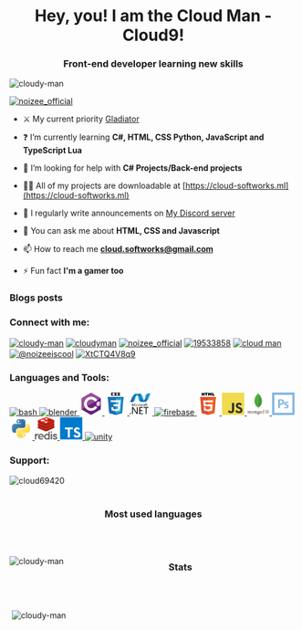 <h1 align="center">Hey, you! I am the Cloud Man - Cloud9!</h1>
<h3 align="center">Front-end developer learning new skills</h3>

<p align="left"> <img src="https://komarev.com/ghpvc/?username=cloudy-man&label=Profile%20views&color=0e75b6&style=flat" alt="cloudy-man" /> </p>

<p align="left"> <a href="https://twitter.com/noizee_official" target="blank"><img src="https://img.shields.io/twitter/follow/noizee_official?logo=twitter&style=for-the-badge" alt="noizee_official" /></a> </p>

- ⚔ My current priority [Gladiator](https://cloud-softworks.ml/One/Gladiator.html)

- ❓ I’m currently learning **C#, HTML, CSS Python, JavaScript and TypeScript Lua**

- 💖 I’m looking for help with **C# Projects/Back-end projects**

- 👨‍💻 All of my projects are downloadable at [https://cloud-softworks.ml](https://cloud-softworks.ml)

- 📝 I regularly write announcements on [My Discord server](https://discord.gg/XtCTQ4V8q9)

- 💬 You can ask me about **HTML, CSS and Javascript**

- 📫 How to reach me **cloud.softworks@gmail.com**

- ⚡ Fun fact **I'm a gamer too**

### Blogs posts
<!-- BLOG-POST-LIST:START -->
<!-- BLOG-POST-LIST:END -->

<h3 align="left">Connect with me:</h3>
<p align="left">
<a href="https://codepen.io/cloudy-man" target="blank"><img align="center" src="https://raw.githubusercontent.com/rahuldkjain/github-profile-readme-generator/master/src/images/icons/Social/codepen.svg" alt="cloudy-man" height="30" width="40" /></a>
<a href="https://dev.to/cloudyman" target="blank"><img align="center" src="https://raw.githubusercontent.com/rahuldkjain/github-profile-readme-generator/master/src/images/icons/Social/devto.svg" alt="cloudyman" height="30" width="40" /></a>
<a href="https://twitter.com/noizee_official" target="blank"><img align="center" src="https://raw.githubusercontent.com/rahuldkjain/github-profile-readme-generator/master/src/images/icons/Social/twitter.svg" alt="noizee_official" height="30" width="40" /></a>
<a href="https://stackoverflow.com/users/19533858" target="blank"><img align="center" src="https://raw.githubusercontent.com/rahuldkjain/github-profile-readme-generator/master/src/images/icons/Social/stack-overflow.svg" alt="19533858" height="30" width="40" /></a>
<a href="https://codesandbox.com/cloud man" target="blank"><img align="center" src="https://raw.githubusercontent.com/rahuldkjain/github-profile-readme-generator/master/src/images/icons/Social/codesandbox.svg" alt="cloud man" height="30" width="40" /></a>
<a href="https://medium.com/@noizeeiscool" target="blank"><img align="center" src="https://raw.githubusercontent.com/rahuldkjain/github-profile-readme-generator/master/src/images/icons/Social/medium.svg" alt="@noizeeiscool" height="30" width="40" /></a>
<a href="https://discord.gg/XtCTQ4V8q9" target="blank"><img align="center" src="https://raw.githubusercontent.com/rahuldkjain/github-profile-readme-generator/master/src/images/icons/Social/discord.svg" alt="XtCTQ4V8q9" height="30" width="40" /></a>
</p>

<h3 align="left">Languages and Tools:</h3>
<p align="left"> <a href="https://www.gnu.org/software/bash/" target="_blank" rel="noreferrer"> <img src="https://www.vectorlogo.zone/logos/gnu_bash/gnu_bash-icon.svg" alt="bash" width="40" height="40"/> </a> <a href="https://www.blender.org/" target="_blank" rel="noreferrer"> <img src="https://download.blender.org/branding/community/blender_community_badge_white.svg" alt="blender" width="40" height="40"/> </a> <a href="https://www.w3schools.com/cs/" target="_blank" rel="noreferrer"> <img src="https://raw.githubusercontent.com/devicons/devicon/master/icons/csharp/csharp-original.svg" alt="csharp" width="40" height="40"/> </a> <a href="https://www.w3schools.com/css/" target="_blank" rel="noreferrer"> <img src="https://raw.githubusercontent.com/devicons/devicon/master/icons/css3/css3-original-wordmark.svg" alt="css3" width="40" height="40"/> </a> <a href="https://dotnet.microsoft.com/" target="_blank" rel="noreferrer"> <img src="https://raw.githubusercontent.com/devicons/devicon/master/icons/dot-net/dot-net-original-wordmark.svg" alt="dotnet" width="40" height="40"/> </a> <a href="https://firebase.google.com/" target="_blank" rel="noreferrer"> <img src="https://www.vectorlogo.zone/logos/firebase/firebase-icon.svg" alt="firebase" width="40" height="40"/> </a> <a href="https://www.w3.org/html/" target="_blank" rel="noreferrer"> <img src="https://raw.githubusercontent.com/devicons/devicon/master/icons/html5/html5-original-wordmark.svg" alt="html5" width="40" height="40"/> </a> <a href="https://developer.mozilla.org/en-US/docs/Web/JavaScript" target="_blank" rel="noreferrer"> <img src="https://raw.githubusercontent.com/devicons/devicon/master/icons/javascript/javascript-original.svg" alt="javascript" width="40" height="40"/> </a> <a href="https://www.mongodb.com/" target="_blank" rel="noreferrer"> <img src="https://raw.githubusercontent.com/devicons/devicon/master/icons/mongodb/mongodb-original-wordmark.svg" alt="mongodb" width="40" height="40"/> </a> <a href="https://www.photoshop.com/en" target="_blank" rel="noreferrer"> <img src="https://raw.githubusercontent.com/devicons/devicon/master/icons/photoshop/photoshop-line.svg" alt="photoshop" width="40" height="40"/> </a> <a href="https://www.python.org" target="_blank" rel="noreferrer"> <img src="https://raw.githubusercontent.com/devicons/devicon/master/icons/python/python-original.svg" alt="python" width="40" height="40"/> </a> <a href="https://redis.io" target="_blank" rel="noreferrer"> <img src="https://raw.githubusercontent.com/devicons/devicon/master/icons/redis/redis-original-wordmark.svg" alt="redis" width="40" height="40"/> </a> <a href="https://www.typescriptlang.org/" target="_blank" rel="noreferrer"> <img src="https://raw.githubusercontent.com/devicons/devicon/master/icons/typescript/typescript-original.svg" alt="typescript" width="40" height="40"/> </a> <a href="https://unity.com/" target="_blank" rel="noreferrer"> <img src="https://www.vectorlogo.zone/logos/unity3d/unity3d-icon.svg" alt="unity" width="40" height="40"/> </a> </p>

<h3 align="left">Support:</h3>
<p><a href="https://ko-fi.com/cloud69420"> <img align="left" src="https://cdn.ko-fi.com/cdn/kofi3.png?v=3" height="50" width="210" alt="cloud69420" /></a></p><br><br>
<h3 align="center">Most used languages</h3> <br /> <br />
<p><img align="left" src="https://github-readme-stats.vercel.app/api/top-langs?username=cloudy-man&show_icons=true&locale=en&layout=compact" alt="cloudy-man" /></p>
<h3 align="center">Stats</h3> <br /> <br />
<p>&nbsp;<img align="center" src="https://github-readme-stats.vercel.app/api?username=cloudy-man&show_icons=true&locale=en" alt="cloudy-man" /></p>
